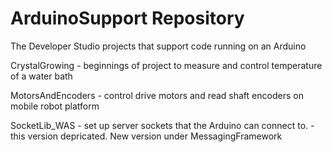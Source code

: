 
ArduinoSupport Repository
==================

The Developer Studio projects that support code running on an Arduino

CrystalGrowing - beginnings of project to measure and control temperature of a water bath

MotorsAndEncoders - control drive motors and read shaft encoders on mobile robot platform

SocketLib_WAS - set up server sockets that the Arduino can connect to.
              - this version depricated. New version under MessagingFramework
